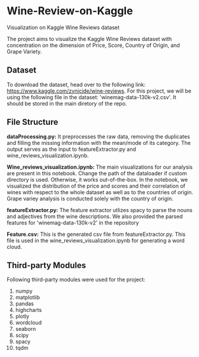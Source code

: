 # Wine-Review-on-Kaggle
Visualization on Kaggle Wine Reviews dataset

The project aims to visualize the Kaggle Wine Reviews dataset with concentration on the dimension of Price, Score, Country of Origin, and Grape Variety. 

## Dataset
To download the dataset, head over to the following link: https://www.kaggle.com/zynicide/wine-reviews. 
For this project, we will be using the following file in the dataset: 'winemag-data-130k-v2.csv'. It should be stored in the main diretory of the repo.

## File Structure 
**dataProcessing.py:** It preprocesses the raw data, removing the duplicates and filling the missing information with the mean/mode of its category. The output serves as the input to featureExtractor.py and wine_reviews_visualization.ipynb. 

**Wine_reviews_visualization.ipynb:** The main visualizations for our analysis are present in this notebook. Change the path of the dataloader if custom directory is used. Otherwise, it works out-of-the-box. In the notebook, we visualized the distribution of the price and scores and their correlation of wines with respect to the whole dataset as well as to the countries of origin. Grape variey analysis is conducted solely with the country of origin. 

**featureExtractor.py:** The feature extractor utlizes spacy to parse the nouns and adjectives from the wine descriptions. We also provided the parsed features for 'winemag-data-130k-v2' in the repository

**Feature.csv:** This is the generated csv file from featureExtractor.py. This file is used in the wine_reviews_visualization.ipynb for generating a word cloud.

## Third-party Modules
Following third-party modules were used for the project:
1. numpy
2. matplotlib
3. pandas
4. highcharts
5. plotly
6. wordcloud
7. seaborn
8. scipy
9. spacy
10. tqdm
